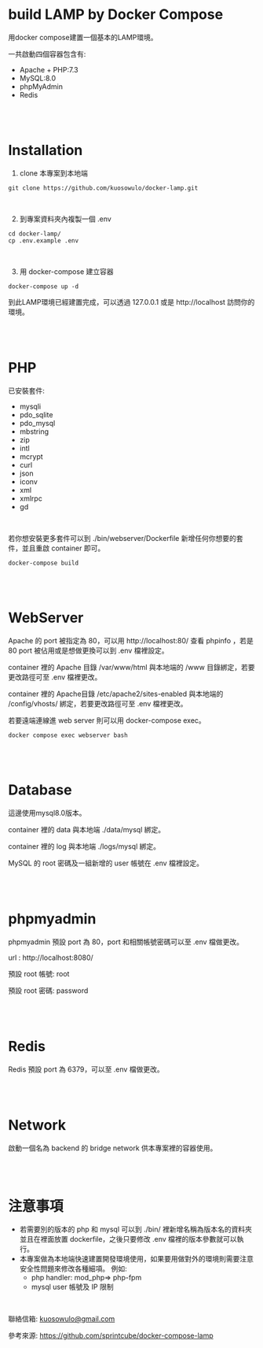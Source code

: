 # build LAMP by Docker Compose
用docker compose建置一個基本的LAMP環境。

一共啟動四個容器包含有:

- Apache + PHP:7.3
- MySQL:8.0
- phpMyAdmin
- Redis

<br>
<br>

# Installation

1. clone 本專案到本地端
```
git clone https://github.com/kuosowulo/docker-lamp.git
```

<br>

2. 到專案資料夾內複製一個 .env
```
cd docker-lamp/
cp .env.example .env
```

<br>

3. 用 docker-compose 建立容器
```
docker-compose up -d
```

到此LAMP環境已經建置完成，可以透過 127.0.0.1 或是 http://localhost 訪問你的環境。


<br>
<br>

# PHP
已安裝套件:
- mysqli
- pdo_sqlite
- pdo_mysql
- mbstring
- zip
- intl
- mcrypt
- curl
- json
- iconv
- xml
- xmlrpc
- gd

<br>

若你想安裝更多套件可以到 ./bin/webserver/Dockerfile 新增任何你想要的套件，並且重啟 container 即可。
```
docker-compose build
```

<br>
<br>

# WebServer
Apache 的 port 被指定為 80，可以用 http://localhost:80/ 查看 phpinfo ，若是 80 port 被佔用或是想做更換可以到 .env 檔裡設定。

container 裡的 Apache 目錄 /var/www/html 與本地端的 /www 目錄綁定，若要更改路徑可至 .env 檔裡更改。

container 裡的 Apache目錄 /etc/apache2/sites-enabled 與本地端的 /config/vhosts/ 綁定，若要更改路徑可至 .env 檔裡更改。

若要遠端連線進 web server 則可以用 docker-compose exec。
```
docker compose exec webserver bash
```
<br>
<br>

# Database
這邊使用mysql8.0版本。

container 裡的 data 與本地端 ./data/mysql 綁定。

container 裡的 log 與本地端 ./logs/mysql 綁定。

MySQL 的 root 密碼及一組新增的 user 帳號在 .env 檔裡設定。

<br>
<br>

# phpmyadmin
phpmyadmin 預設 port 為 80，port 和相關帳號密碼可以至 .env 檔做更改。

url : http://localhost:8080/

預設 root 帳號: root

預設 root 密碼: password

<br>
<br>

# Redis
Redis 預設 port 為 6379，可以至 .env 檔做更改。

<br>
<br>

# Network
啟動一個名為 backend 的 bridge network 供本專案裡的容器使用。

<br>
<br>

# 注意事項
- 若需要別的版本的 php 和 mysql 可以到 ./bin/ 裡新增名稱為版本名的資料夾並且在裡面放置 dockerfile，之後只要修改 .env 檔裡的版本參數就可以執行。
- 本專案做為本地端快速建置開發環境使用，如果要用做對外的環境則需要注意安全性問題來修改各種細項。 例如:
  - php handler: mod_php=> php-fpm
  - mysql user 帳號及 IP 限制

<br>

聯絡信箱: kuosowulo@gmail.com

參考來源: https://github.com/sprintcube/docker-compose-lamp
